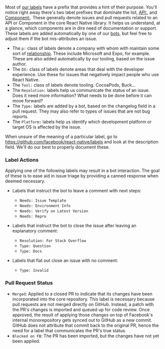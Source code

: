 Most of [our labels](https://github.com/facebook/react-native/issues/labels) have a prefix that provides a hint of their purpose. You'll notice right away there's two label prefixes that dominate the list, [API:](https://github.com/facebook/react-native/labels?utf8=%E2%9C%93&q=API%3A), and [Component:](https://github.com/facebook/react-native/labels?utf8=%E2%9C%93&q=Component%3A). These generally denote issues and pull requests related to an API or Component in the core React Native library. It helps us understand, at a glance, which components are in dire need of documentation or support. These labels are added automatically by one of our [bots](#bots), but feel free to adjust them if the bot mis-attributes an issue.

* The `p:` class of labels denote a company with whom with maintain some sort of [relationship](https://github.com/facebook/react-native/blob/master/ECOSYSTEM.md). These include Microsoft and Expo, for example. These are also added automatically by our tooling, based on the issue author.
* The `DX:` class of labels denote areas that deal with the developer experience. Use these for issues that negatively impact people who use React Native.
* The `Tool:` class of labels denote tooling. CocoaPods, Buck...
* The `Resolution:` labels help us communicate the status of an issue. Does it need more information? What needs to be done before it can move forward?
* The `Type:` labels are added by a bot, based on the changelog field in a pull request. They may also refer to types of issues that are not bug reports.
* The `Platform:` labels help us identify which development platform or target OS is affected by the issue.

When unsure of the meaning of a particular label, go to https://github.com/facebook/react-native/labels and look at the description field. We'll do our best to properly document these.

### Label Actions

Applying one of the following labels may result in a bot interaction. The goal of these is to ease aid in issue triage by providing a canned response when deemed necessary.

* Labels that instruct the bot to leave a comment with next steps:
  * `Needs: Issue Template`
  * `Needs: Environment Info`
  * `Needs: Verify on Latest Version`
  * `Needs: Repro`

* Labels that instruct the bot to close the issue after leaving an explanatory comment:
  * `Resolution: For Stack Overflow`
  * `Type: Question`
  * `Type: Docs`

* Labels that flat out close an issue with no comment:
  * `Type: Invalid`

### Pull Request Status

* `Merged`: Applied to a closed PR to indicate that its changes have been incorporated into the core repository. This label is necessary because pull requests are not merged directly on GitHub. Instead, a patch with the PR's changes is imported and queued up for code review. Once approved, the result of applying those changes on top of Facebook's internal monorepository gets synced out to GitHub as a new commit. GitHub does not attribute that commit back to the original PR, hence the need for a label that communicates the PR's true status.
* `Blocked on FB`: The PR has been imported, but the changes have not yet been applied.
